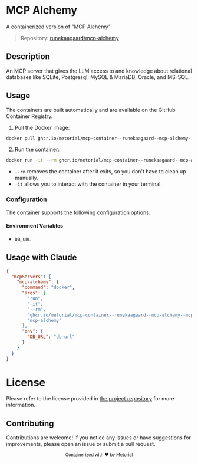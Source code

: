 
# MCP Alchemy

A containerized version of "MCP Alchemy"

> Repository: [runekaagaard/mcp-alchemy](https://github.com/runekaagaard/mcp-alchemy)

## Description

An MCP server that gives the LLM access to and knowledge about relational databases like SQLite, Postgresql, MySQL & MariaDB, Oracle, and MS-SQL.


## Usage

The containers are built automatically and are available on the GitHub Container Registry.

1. Pull the Docker image:

```bash
docker pull ghcr.io/metorial/mcp-container--runekaagaard--mcp-alchemy--mcp-alchemy
```

2. Run the container:

```bash
docker run -it --rm ghcr.io/metorial/mcp-container--runekaagaard--mcp-alchemy--mcp-alchemy 
```

- `--rm` removes the container after it exits, so you don't have to clean up manually.
- `-it` allows you to interact with the container in your terminal.


### Configuration

The container supports the following configuration options:




#### Environment Variables

- `DB_URL`




## Usage with Claude

```json
{
  "mcpServers": {
    "mcp-alchemy": {
      "command": "docker",
      "args": [
        "run",
        "-it",
        "--rm",
        "ghcr.io/metorial/mcp-container--runekaagaard--mcp-alchemy--mcp-alchemy",
        "mcp-alchemy"
      ],
      "env": {
        "DB_URL": "db-url"
      }
    }
  }
}
```

# License

Please refer to the license provided in [the project repository](https://github.com/runekaagaard/mcp-alchemy) for more information.

## Contributing

Contributions are welcome! If you notice any issues or have suggestions for improvements, please open an issue or submit a pull request.

<div align="center">
  <sub>Containerized with ❤️ by <a href="https://metorial.com">Metorial</a></sub>
</div>
  